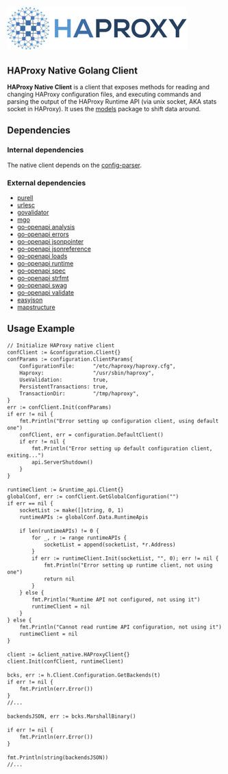 # ![HAProxy](assets/images/haproxy-weblogo-210x49.png "HAProxy")

## HAProxy Native Golang Client

**HAProxy Native Client** is a client that exposes methods for reading and changing HAProxy configuration files, and executing commands and parsing the output of the HAProxy Runtime API (via unix socket, AKA stats socket in HAProxy). It uses the [models](http://github.com/haproxytech/models) package to shift data around.

## Dependencies

### Internal dependencies

The native client depends on the [config-parser](http://github.com/haproxytech/config-parser).

### External dependencies

- [purell](https://github.com/PuerkitoBio/purell)
- [urlesc](https://github.com/PuerkitoBio/urlesc)
- [govalidator](https://github.com/asaskevich/govalidator)
- [mgo](https://github.com/globalsign/mgo/bson)
- [go-openapi analysis](https://github.com/go-openapi/analysis)
- [go-openapi errors](https://github.com/go-openapi/errors)
- [go-openapi jsonpointer](https://github.com/go-openapi/jsonpointer)
- [go-openapi jsonreference](https://github.com/go-openapi/jsonreference)
- [go-openapi loads](https://github.com/go-openapi/loads)
- [go-openapi runtime](https://github.com/go-openapi/runtime)
- [go-openapi spec](https://github.com/go-openapi/spec)
- [go-openapi strfmt](https://github.com/go-openapi/strfmt)
- [go-openapi swag](https://github.com/go-openapi/swag)
- [go-openapi validate](https://github.com/go-openapi/validate)
- [easyjson](https://github.com/mailru/easyjson/buffer)
- [mapstructure](https://github.com/mitchellh/mapstructure)

## Usage Example

```
// Initialize HAProxy native client
confClient := &configuration.Client{}
confParams := configuration.ClientParams{
    ConfigurationFile:      "/etc/haproxy/haproxy.cfg",
    Haproxy:                "/usr/sbin/haproxy",
    UseValidation:          true,
    PersistentTransactions: true,
    TransactionDir:         "/tmp/haproxy",
}
err := confClient.Init(confParams)
if err != nil {
    fmt.Println("Error setting up configuration client, using default one")
    confClient, err = configuration.DefaultClient()
    if err != nil {
        fmt.Println("Error setting up default configuration client, exiting...")
        api.ServerShutdown()
    }
}

runtimeClient := &runtime_api.Client{}
globalConf, err := confClient.GetGlobalConfiguration("")
if err == nil {
    socketList := make([]string, 0, 1)
    runtimeAPIs := globalConf.Data.RuntimeApis

    if len(runtimeAPIs) != 0 {
        for _, r := range runtimeAPIs {
            socketList = append(socketList, *r.Address)
        }
        if err := runtimeClient.Init(socketList, "", 0); err != nil {
            fmt.Println("Error setting up runtime client, not using one")
            return nil
		}
    } else {
		fmt.Println("Runtime API not configured, not using it")
		runtimeClient = nil
	}
} else {
    fmt.Println("Cannot read runtime API configuration, not using it")
    runtimeClient = nil
}

client := &client_native.HAProxyClient{}
client.Init(confClient, runtimeClient)

bcks, err := h.Client.Configuration.GetBackends(t)
if err != nil {
    fmt.Println(err.Error())
}
//...

backendsJSON, err := bcks.MarshallBinary()

if err != nil {
    fmt.Println(err.Error())
}

fmt.Println(string(backendsJSON))
//...

```


